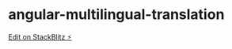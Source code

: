 # angular-multilingual-translation

[Edit on StackBlitz ⚡️](https://stackblitz.com/edit/angular-multilingual-translation-qtpvqx)